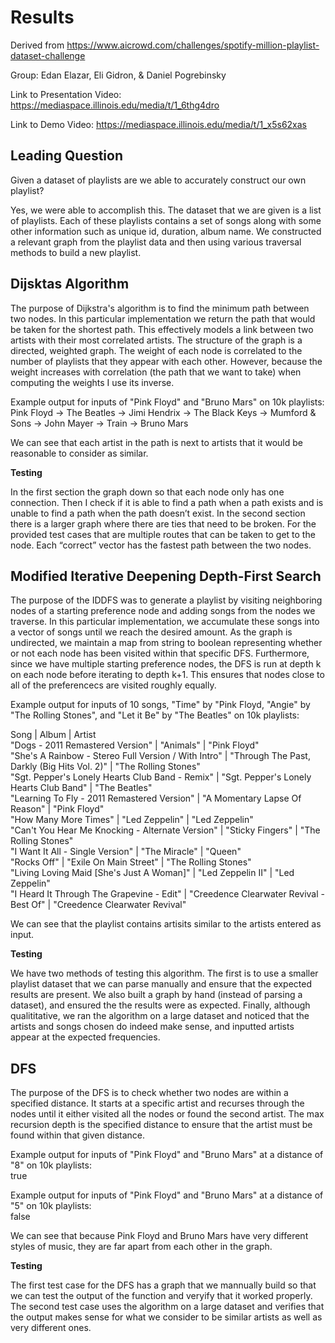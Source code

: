 # Results

Derived from https://www.aicrowd.com/challenges/spotify-million-playlist-dataset-challenge

Group: Edan Elazar, Eli Gidron, & Daniel Pogrebinsky

Link to Presentation Video: https://mediaspace.illinois.edu/media/t/1_6thg4dro

Link to Demo Video: https://mediaspace.illinois.edu/media/t/1_x5s62xas


## Leading Question

Given a dataset of playlists are we able to accurately construct our own playlist? 

Yes, we were able to accomplish this. The dataset that we are given is a list of playlists. Each of these playlists contains a set of songs along with some other information such as unique id, duration, album name. We constructed a relevant graph from the playlist data and then using various traversal methods to build a new playlist.

## Dijsktas Algorithm 

The purpose of Dijkstra's algorithm is to find the minimum path between two nodes. In this particular implementation we return the path that would be taken for the shortest path. This effectively models a link between two artists with their most correlated artists.
The structure of the graph is a directed, weighted graph. The weight of each node is correlated to the number of playlists that they appear with each other. However, because the weight increases with correlation (the path that we want to take) when computing the weights I use its inverse.

Example output for inputs of "Pink Floyd" and "Bruno Mars" on 10k playlists:  <br />
Pink Floyd -> The Beatles -> Jimi Hendrix -> The Black Keys -> Mumford & Sons -> John Mayer -> Train -> Bruno Mars

We can see that each artist in the path is next to artists that it would be reasonable to consider as similar.

**Testing**

In the first section the graph down so that each node only has one connection. Then I check if it is able to find a path when a path exists and is unable to find a path when the path doesn’t exist. 
In the second section there is a larger graph where there are ties that need to be broken. For the provided test cases that are multiple routes that can be taken to get to the node. Each “correct” vector has the fastest path between the two nodes. 


## Modified Iterative Deepening Depth-First Search 

The purpose of the IDDFS was to generate a playlist by visiting neighboring nodes of a starting preference node and adding songs from the nodes we traverse. In this particular implementation, we accumulate these songs into a vector of songs until we reach the desired amount. As the graph is undirected, we maintain a map from string to boolean representing whether or not each node has been visited within that specific DFS. Furthermore, since we have multiple starting preference nodes, the DFS is run at depth k on each node before iterating to depth k+1. This ensures that nodes close to all of the preferencecs are visited roughly equally.  

Example output for inputs of 10 songs, "Time" by "Pink Floyd, "Angie" by "The Rolling Stones", and "Let it Be" by "The Beatles" on 10k playlists: <br />

Song | Album | Artist <br />
"Dogs - 2011 Remastered Version" | "Animals" | "Pink Floyd" <br />
"She's A Rainbow - Stereo Full Version / With Intro" | "Through The Past, Darkly (Big Hits Vol. 2)" | "The Rolling Stones" <br />
"Sgt. Pepper's Lonely Hearts Club Band - Remix" | "Sgt. Pepper's Lonely Hearts Club Band" | "The Beatles" <br />
"Learning To Fly - 2011 Remastered Version" | "A Momentary Lapse Of Reason" | "Pink Floyd" <br />
"How Many More Times" | "Led Zeppelin" | "Led Zeppelin" <br />
"Can't You Hear Me Knocking - Alternate Version" | "Sticky Fingers" | "The Rolling Stones" <br />
"I Want It All - Single Version" | "The Miracle" | "Queen" <br />
"Rocks Off" | "Exile On Main Street" | "The Rolling Stones" <br />
"Living Loving Maid [She's Just A Woman]" | "Led Zeppelin II" | "Led Zeppelin" <br />
"I Heard It Through The Grapevine - Edit" | "Creedence Clearwater Revival - Best Of" | "Creedence Clearwater Revival"

We can see that the playlist contains artisits similar to the artists entered as input.

**Testing**

We have two methods of testing this algorithm. The first is to use a smaller playlist dataset that we can parse manually and ensure that the expected results are present. We also built a graph by hand (instead of parsing a dataset), and ensured the the results were as expected. Finally, although qualititative, we ran the algorithm on a large dataset and noticed that the artists and songs chosen do indeed make sense, and inputted artists appear at the expected frequencies.

## DFS

The purpose of the DFS is to check whether two nodes are within a specified distance. It starts at a specific artist and recurses through the nodes until it either visited all the nodes or found the second artist. The max recursion depth is the specified distance to ensure that the artist must be found within that given distance.

Example output for inputs of "Pink Floyd" and "Bruno Mars" at a distance of "8" on 10k playlists: <br />
true

Example output for inputs of "Pink Floyd" and "Bruno Mars" at a distance of "5" on 10k playlists: <br />
false

We can see that because Pink Floyd and Bruno Mars have very different styles of music, they are far apart from each other in the graph.

**Testing**

The first test case for the DFS has a graph that we mannually build so that we can test the output of the function and veryify that it worked properly. The second test case uses the algorithm on a large dataset and verifies that the output makes sense for what we consider to be similar artists as well as very different ones.
